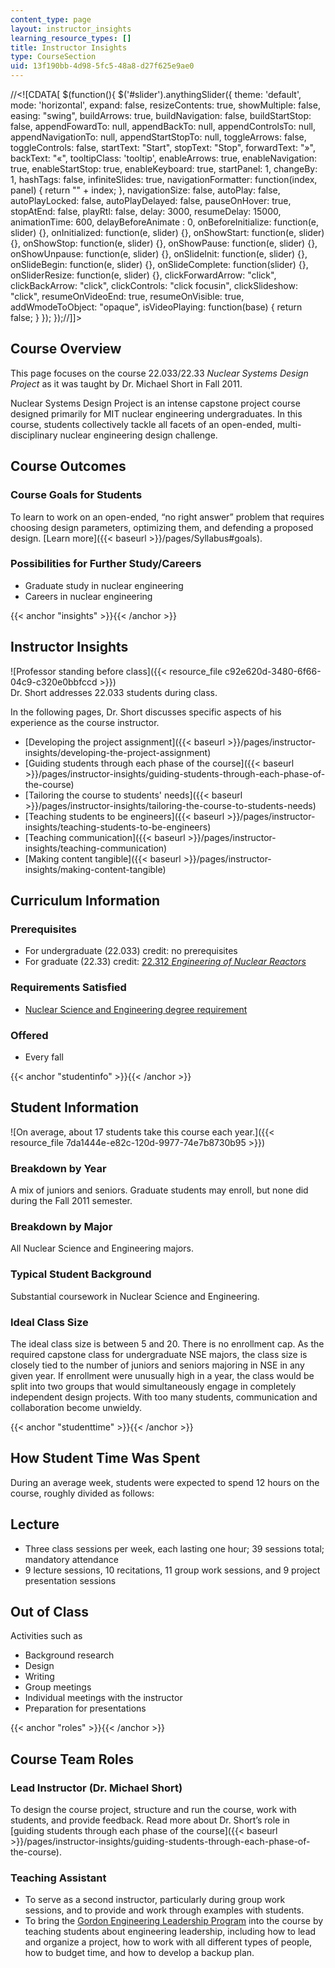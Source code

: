 ```yaml
---
content_type: page
layout: instructor_insights
learning_resource_types: []
title: Instructor Insights
type: CourseSection
uid: 13f190bb-4d98-5fc5-48a8-d27f625e9ae0
---
```


//\<!\[CDATA\[ $(function(){ $('#slider').anythingSlider({ theme: 'default', mode: 'horizontal', expand: false, resizeContents: true, showMultiple: false, easing: "swing", buildArrows: true, buildNavigation: false, buildStartStop: false, appendFowardTo: null, appendBackTo: null, appendControlsTo: null, appendNavigationTo: null, appendStartStopTo: null, toggleArrows: false, toggleControls: false, startText: "Start", stopText: "Stop", forwardText: "&raquo;", backText: "&laquo;", tooltipClass: 'tooltip', enableArrows: true, enableNavigation: true, enableStartStop: true, enableKeyboard: true, startPanel: 1, changeBy: 1, hashTags: false, infiniteSlides: true, navigationFormatter: function(index, panel) { return "" + index; }, navigationSize: false, autoPlay: false, autoPlayLocked: false, autoPlayDelayed: false, pauseOnHover: true, stopAtEnd: false, playRtl: false, delay: 3000, resumeDelay: 15000, animationTime: 600, delayBeforeAnimate : 0, onBeforeInitialize: function(e, slider) {}, onInitialized: function(e, slider) {}, onShowStart: function(e, slider) {}, onShowStop: function(e, slider) {}, onShowPause: function(e, slider) {}, onShowUnpause: function(e, slider) {}, onSlideInit: function(e, slider) {}, onSlideBegin: function(e, slider) {}, onSlideComplete: function(slider) {}, onSliderResize: function(e, slider) {}, clickForwardArrow: "click", clickBackArrow: "click", clickControls: "click focusin", clickSlideshow: "click", resumeOnVideoEnd: true, resumeOnVisible: true, addWmodeToObject: "opaque", isVideoPlaying: function(base) { return false; } }); });//\]\]>

Course Overview
---------------

This page focuses on the course 22.033/22.33 _Nuclear Systems Design Project_ as it was taught by Dr. Michael Short in Fall 2011.

Nuclear Systems Design Project is an intense capstone project course designed primarily for MIT nuclear engineering undergraduates. In this course, students collectively tackle all facets of an open-ended, multi-disciplinary nuclear engineering design challenge.

Course Outcomes
---------------

### Course Goals for Students

To learn to work on an open-ended, “no right answer” problem that requires choosing design parameters, optimizing them, and defending a proposed design. [Learn more]({{< baseurl >}}/pages/Syllabus#goals).

### Possibilities for Further Study/Careers

*   Graduate study in nuclear engineering
*   Careers in nuclear engineering

{{< anchor "insights" >}}{{< /anchor >}}

Instructor Insights
-------------------

![Professor standing before class]({{< resource_file c92e620d-3480-6f66-04c9-c320e0bbfccd >}})  
Dr. Short addresses 22.033 students during class.

In the following pages, Dr. Short discusses specific aspects of his experience as the course instructor.

*   [Developing the project assignment]({{< baseurl >}}/pages/instructor-insights/developing-the-project-assignment)
*   [Guiding students through each phase of the course]({{< baseurl >}}/pages/instructor-insights/guiding-students-through-each-phase-of-the-course)
*   [Tailoring the course to students' needs]({{< baseurl >}}/pages/instructor-insights/tailoring-the-course-to-students-needs)
*   [Teaching students to be engineers]({{< baseurl >}}/pages/instructor-insights/teaching-students-to-be-engineers)
*   [Teaching communication]({{< baseurl >}}/pages/instructor-insights/teaching-communication)
*   [Making content tangible]({{< baseurl >}}/pages/instructor-insights/making-content-tangible)

Curriculum Information
----------------------

### Prerequisites

*   For undergraduate (22.033) credit: no prerequisites
*   For graduate (22.33) credit: [22.312 _Engineering of Nuclear Reactors_](/courses/22-312-engineering-of-nuclear-reactors-fall-2015/)

### Requirements Satisfied

*   [Nuclear Science and Engineering degree requirement](http://catalog.mit.edu/degree-charts/nuclear-science-engineering-course-22/)

### Offered

*   Every fall

{{< anchor "studentinfo" >}}{{< /anchor >}}

Student Information
-------------------

![On average, about 17 students take this course each year.]({{< resource_file 7da1444e-e82c-120d-9977-74e7b8730b95 >}})

### Breakdown by Year

A mix of juniors and seniors. Graduate students may enroll, but none did during the Fall 2011 semester.

### Breakdown by Major

All Nuclear Science and Engineering majors.

### Typical Student Background

Substantial coursework in Nuclear Science and Engineering.

### Ideal Class Size

The ideal class size is between 5 and 20. There is no enrollment cap. As the required capstone class for undergraduate NSE majors, the class size is closely tied to the number of juniors and seniors majoring in NSE in any given year. If enrollment were unusually high in a year, the class would be split into two groups that would simultaneously engage in completely independent design projects. With too many students, communication and collaboration become unwieldy.

{{< anchor "studenttime" >}}{{< /anchor >}}

How Student Time Was Spent
--------------------------

During an average week, students were expected to spend 12 hours on the course, roughly divided as follows:

Lecture
-------

*   Three class sessions per week, each lasting one hour; 39 sessions total; mandatory attendance
*   9 lecture sessions, 10 recitations, 11 group work sessions, and 9 project presentation sessions

Out of Class
------------

Activities such as

*   Background research
*   Design
*   Writing
*   Group meetings
*   Individual meetings with the instructor
*   Preparation for presentations

{{< anchor "roles" >}}{{< /anchor >}}

Course Team Roles
-----------------

### Lead Instructor (Dr. Michael Short)

To design the course project, structure and run the course, work with students, and provide feedback. Read more about Dr. Short’s role in [guiding students through each phase of the course]({{< baseurl >}}/pages/instructor-insights/guiding-students-through-each-phase-of-the-course).

### Teaching Assistant

*   To serve as a second instructor, particularly during group work sessions, and to provide and work through examples with students.
*   To bring the [Gordon Engineering Leadership Program](http://web.mit.edu/gordonelp/) into the course by teaching students about engineering leadership, including how to lead and organize a project, how to work with all different types of people, how to budget time, and how to develop a backup plan.